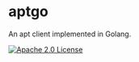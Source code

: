 # aptgo 

An apt client implemented in Golang. 

[![Apache 2.0 License](https://img.shields.io/badge/License-Apache%202.0-red.svg)](https://choosealicense.com/licenses/apache-2.0)
